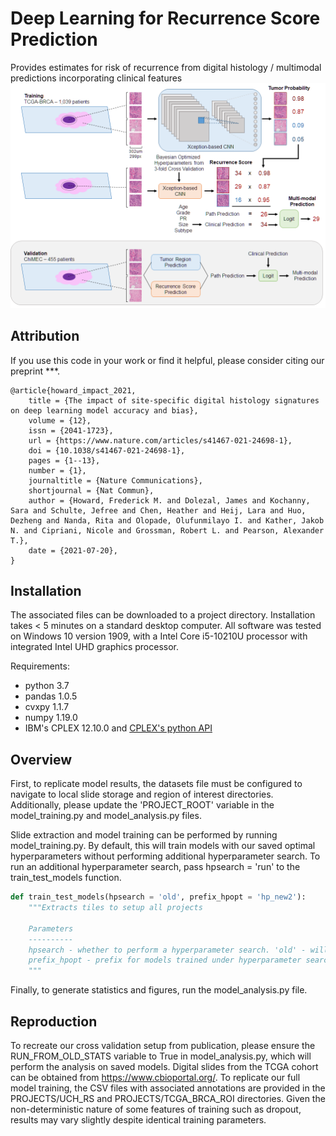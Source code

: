 # Deep Learning for Recurrence Score Prediction
Provides estimates for risk of recurrence from digital histology / multimodal predictions incorporating clinical features
<br>
<img src="https://github.com/fmhoward/DLRS/blob/main/overview.png?raw=true" width="600">

## Attribution
If you use this code in your work or find it helpful, please consider citing our preprint ***.
```
@article{howard_impact_2021,
	title = {The impact of site-specific digital histology signatures on deep learning model accuracy and bias},
	volume = {12},
	issn = {2041-1723},
	url = {https://www.nature.com/articles/s41467-021-24698-1},
	doi = {10.1038/s41467-021-24698-1},
	pages = {1--13},
	number = {1},
	journaltitle = {Nature Communications},
	shortjournal = {Nat Commun},
	author = {Howard, Frederick M. and Dolezal, James and Kochanny, Sara and Schulte, Jefree and Chen, Heather and Heij, Lara and Huo, Dezheng and Nanda, Rita and Olopade, Olufunmilayo I. and Kather, Jakob N. and Cipriani, Nicole and Grossman, Robert L. and Pearson, Alexander T.},
	date = {2021-07-20},
}
```

## Installation
The associated files can be downloaded to a project directory. Installation takes < 5 minutes on a standard desktop computer. All software was tested on Windows 10 version 1909, with a Intel Core i5-10210U processor with integrated Intel UHD graphics processor.

Requirements:
* python 3.7
* pandas 1.0.5
* cvxpy 1.1.7
* numpy 1.19.0
* IBM's CPLEX 12.10.0 and <a href='https://www.ibm.com/support/knowledgecenter/en/SSSA5P_12.8.0/ilog.odms.cplex.help/CPLEX/GettingStarted/topics/set_up/Python_setup.html'>CPLEX's python API</a>

## Overview
First, to replicate model results, the datasets file must be configured to navigate to local slide storage and region of interest directories. Additionally, please update the 'PROJECT_ROOT' variable in the model_training.py and model_analysis.py files. 

Slide extraction and model training can be performed by running model_training.py. By default, this will train models with our saved optimal hyperparameters without performing additional hyperparameter search. To run an additional hyperparameter search, pass hpsearch = 'run' to the train_test_models function.

```python
def train_test_models(hpsearch = 'old', prefix_hpopt = 'hp_new2'):
    """Extracts tiles to setup all projects

    Parameters
    ----------
    hpsearch - whether to perform a hyperparameter search. 'old' - will use saved hyperparameters. 'read' - will read hyperparameters from the model directory. 'run' - will run hyperparameter optimization
	prefix_hpopt - prefix for models trained under hyperparameter search
    """   
```

Finally, to generate statistics and figures, run the model_analysis.py file.

## Reproduction
To recreate our cross validation setup from publication, please ensure the RUN_FROM_OLD_STATS variable to True in model_analysis.py, which will perform the analysis on saved models. Digital slides from the TCGA cohort can be obtained from https://www.cbioportal.org/. To replicate our full model training, the CSV files with associated annotations are provided in the PROJECTS/UCH_RS and PROJECTS/TCGA_BRCA_ROI directories. Given the non-deterministic nature of some features of training such as dropout, results may vary slightly despite identical training parameters.


